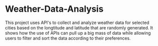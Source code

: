 # Weather-Data-Analysis

This project uses API's to collect and analyze weather data for selected cities based on the longtitude and latitude that are randomly generated. It shows how the use of APIs can pull up a big mass of data while allowing users to filter and sort the data according to their preferences. 
